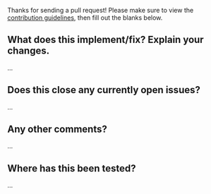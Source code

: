 Thanks for sending a pull request! Please make sure  to view the [contribution guidelines](https://github.com/cos1715/dictionary/blob/master/CONTRIBUTING.md), then fill out the blanks below.

What does this implement/fix? Explain your changes.
---------------------------------------------------
…

Does this close any currently open issues?
------------------------------------------
…

Any other comments?
-------------------
…

Where has this been tested?
---------------------------
…
